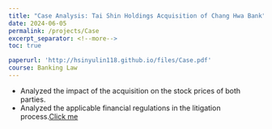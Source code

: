 ```yaml
---
title: "Case Analysis: Tai Shin Holdings Acquisition of Chang Hwa Bank"
date: 2024-06-05
permalink: /projects/Case
excerpt_separator: <!--more-->
toc: true

paperurl: 'http://hsinyulin118.github.io/files/Case.pdf'
course: Banking Law
---
```




<!-- ---
title: "A Bridge-based Compression Algorithm for Topological Quantum Circuits [DAC 2021] [TCAD 2022]"
collection: Quantum-related
type: "Quantum-related"
permalink: /projects/bridge
venue: "Electronic Design Automation Lab (Prof. Yao-Wen Chang)"
date: 2019-11-01
location: "National Taiwan University, Taiwan"
--- -->

* Analyzed the impact of the acquisition on the stock prices of both parties.
* Analyzed the applicable financial regulations in the litigation process.[Click me](http://hsinyulin118.github.io/files/Case.pdf)
<!--more-->

<!-- [More information here]() -->



